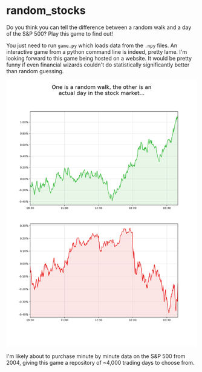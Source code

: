 # random_stocks

Do you think you can tell the difference between a random walk and a day of the S&P 500?
Play this game to find out!

You just need to run `game.py` which loads data from the `.npy` files. An interactive game from a python command line is indeed, pretty lame. I'm looking forward to this game being hosted on a website. It would be pretty funny if even financial wizards couldn't do statistically significantly better than random guessing. 

![](hack.png)


I'm likely about to purchase minute by minute data on the S&P 500 from 2004, giving this game a repository of ~4,000 trading days to choose from. 
